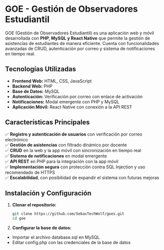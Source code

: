 # GOE - Gestión de Observadores Estudiantil

GOE (Gestión de Observadores Estudiantil) es una aplicación web y móvil desarrollada con **PHP, MySQL y React Native** que permite la gestión de asistencias de estudiantes de manera eficiente. Cuenta con funcionalidades avanzadas de CRUD, autenticación por correo y sistema de notificaciones en tiempo real.

## Tecnologías Utilizadas
- **Frontend Web:** HTML, CSS, JavaScript
- **Backend Web:** PHP
- **Base de Datos:** MySQL
- **Autenticación:** Verificación por correo con enlace de activación
- **Notificaciones:** Modal emergente con PHP y MySQL
- **Aplicación Móvil:** React Native con conexión a la API REST

## Características Principales
✅ **Registro y autenticación de usuarios** con verificación por correo electrónico  
✅ **Gestión de asistencias** con filtrado dinámico por docente  
✅ **CRUD** en la web y la app móvil con sincronización en tiempo real  
✅ **Sistema de notificaciones** en modal emergente  
✅ **API REST** en PHP para la integración con la app móvil  
✅ **Implementación segura** con protección contra SQL Injection y uso recomendado de HTTPS  
✅ **Escalabilidad**, con posibilidad de expandir el sistema con futuras mejoras

## Instalación y Configuración

1. **Clonar el repositorio:**
   ```bash
   git clone https://github.com/SebasTechWolf/goes.git
   cd goe
2. **Configurar la base de datos:**
-   Importar el archivo database.sql en MySQL
-   Editar config.php con las credenciales de la base de datos
